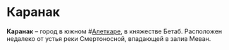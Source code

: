 # Каранак

**Каранак** – город в южном #[Алеткаре](locations/alethkar), в княжестве Бетаб. Расположен недалеко от устья реки Смертоносной, впадающей в залив Меван.
